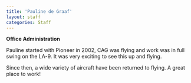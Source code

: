 ```yaml
---
title: 'Pauline de Graaf'
layout: staff
categories: Staff
---
```


**Office Administration**

Pauline started with Pioneer in 2002, CAG was flying and work was in full swing on the LA-9. It was very exciting to see this up and flying.

Since then, a wide variety of aircraft have been returned to flying. A great place to work!
